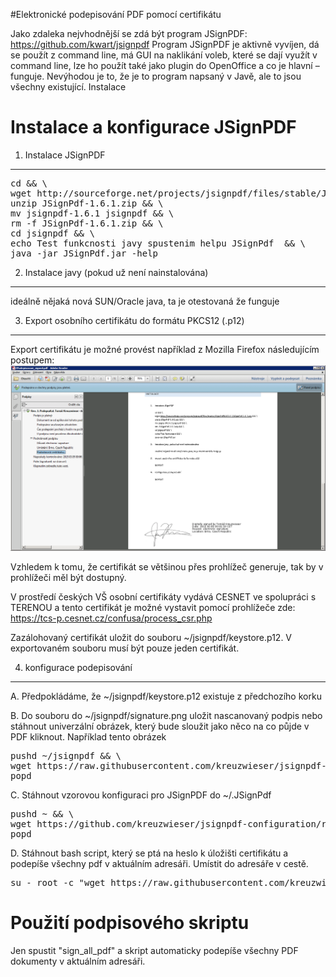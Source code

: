 #Elektronické podepisování PDF pomocí certifikátu

Jako zdaleka nejvhodnější se zdá být program JSignPDF: https://github.com/kwart/jsignpdf
Program JSignPDF je aktivně vyvíjen, dá se použít z command line, má GUI na naklikání voleb, které se dají využít v command line, lze ho použít také jako plugin do OpenOffice a co je hlavní – funguje.
Nevýhodou je to, že je to program napsaný v Javě, ale to jsou všechny existující.
Instalace

Instalace a konfigurace JSignPDF
================================

1. Instalace JSignPDF
---------------------

<pre>
cd && \
wget http://sourceforge.net/projects/jsignpdf/files/stable/JSignPdf%201.6.1/JSignPdf-1.6.1.zip && \
unzip JSignPdf-1.6.1.zip && \
mv jsignpdf-1.6.1 jsignpdf && \
rm -f JSignPdf-1.6.1.zip && \
cd jsignpdf && \
echo Test funkcnosti javy spustenim helpu JSignPdf  && \
java -jar JSignPdf.jar -help
</pre>

2.	Instalace javy (pokud už není nainstalována)
------------------------------------------------

ideálně nějaká nová SUN/Oracle java, ta je otestovaná že funguje

3.	Export osobního certifikátu do formátu PKCS12 (.p12)
--------------------------------------------------------

Export certifikátu je možné provést například z Mozilla Firefox následujícím postupem:
![alt tag](https://github.com/kreuzwieser/jsignpdf-configuration/blob/master/export_certifikatu_z_firefox.png)

Vzhledem k tomu, že certifikát se většinou přes prohlížeč generuje, tak by v prohlížeči měl být dostupný.

V prostředí českých VŠ osobní certifikáty vydává CESNET ve spolupráci s TERENOU a tento certifikát je možné vystavit pomocí prohlížeče zde: https://tcs-p.cesnet.cz/confusa/process_csr.php

Zazálohovaný certifikát uložit do souboru ~/jsignpdf/keystore.p12. V exportovaném souboru musí být pouze jeden certifikát.

4.	konfigurace podepisování
----------------------------

A.	Předpokládáme, že ~/jsignpdf/keystore.p12 existuje z předchozího korku

B.	Do souboru do ~/jsignpdf/signature.png uložit nascanovaný podpis nebo stáhnout univerzální obrázek, který bude sloužit jako něco na co půjde v PDF kliknout. Například tento obrázek

<pre>
pushd ~/jsignpdf && \
wget https://raw.githubusercontent.com/kreuzwieser/jsignpdf-configuration/master/signature.png -O signature.png && \
popd
</pre>

C.	Stáhnout vzorovou konfiguraci pro JSignPDF do ~/.JSignPdf

<pre>
pushd ~ && \
wget https://github.com/kreuzwieser/jsignpdf-configuration/raw/master/.JSignPdf –O .JSignPdf && \
popd
</pre>

D.	Stáhnout bash script, který se ptá na heslo k úložišti certifikátu a podepíše všechny pdf v aktuálním adresáři. Umístit do adresáře v cestě.

<pre>
su - root -c "wget https://raw.githubusercontent.com/kreuzwieser/jsignpdf-configuration/master/sign_all_pdf -O /usr/bin/sign_all_pdf && chmod 555 /usr/bin/sign_all_pdf"
</pre>

Použití podpisového skriptu
===========================

Jen spustit "sign_all_pdf" a skript automaticky podepíše všechny PDF dokumenty v aktuálním adresáři.
